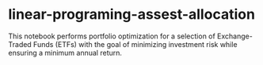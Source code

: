 # linear-programing-assest-allocation
This notebook performs portfolio optimization for a selection of Exchange-Traded Funds (ETFs) with the goal of minimizing investment risk while ensuring a minimum annual return.
